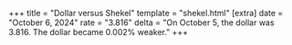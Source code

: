 +++
title = "Dollar versus Shekel"
template = "shekel.html"
[extra]
date = "October  6, 2024"
rate = "3.816"
delta = "On October  5, the dollar was 3.816. The dollar became 0.002% weaker."
+++
